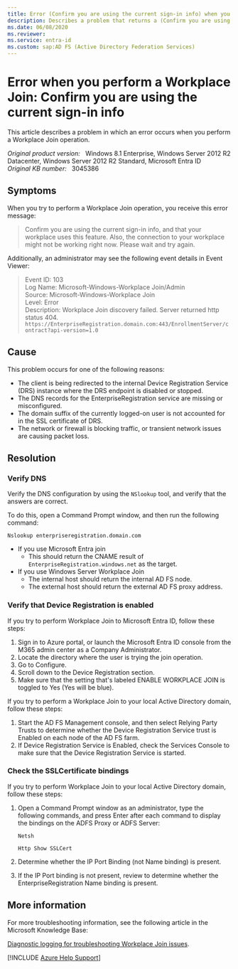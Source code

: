 ```yaml
---
title: Error (Confirm you are using the current sign-in info) when you perform a Workplace Join
description: Describes a problem that returns a (Confirm you are using the current sign-in info, and that your workplace uses this feature) error. Provides a resolution.
ms.date: 06/08/2020
ms.reviewer: 
ms.service: entra-id
ms.custom: sap:AD FS (Active Directory Federation Services)
---
```

# Error when you perform a Workplace Join: Confirm you are using the current sign-in info

This article describes a problem in which an error occurs when you perform a Workplace Join operation.

_Original product version:_ &nbsp; Windows 8.1 Enterprise, Windows Server 2012 R2 Datacenter, Windows Server 2012 R2 Standard, Microsoft Entra ID  
_Original KB number:_ &nbsp; 3045386

## Symptoms

When you try to perform a Workplace Join operation, you receive this error message:

> Confirm you are using the current sign-in info, and that your workplace uses this feature. Also, the connection to your workplace might not be working right now. Please wait and try again.

Additionally, an administrator may see the following event details in Event Viewer:

> Event ID: 103  
Log Name: Microsoft-Windows-Workplace Join/Admin  
Source: Microsoft-Windows-Workplace Join  
Level: Error  
Description: Workplace Join discovery failed. Server returned http status 404.  
`https://EnterpriseRegistration.domain.com:443/EnrollmentServer/contract?api-version=1.0`

## Cause

This problem occurs for one of the following reasons:

- The client is being redirected to the internal Device Registration Service (DRS) instance where the DRS endpoint is disabled or stopped.
- The DNS records for the EnterpriseRegistration service are missing or misconfigured.
- The domain suffix of the currently logged-on user is not accounted for in the SSL certificate of DRS.
- The network or firewall is blocking traffic, or transient network issues are causing packet loss.

## Resolution

### Verify DNS

Verify the DNS configuration by using the `NSlookup` tool, and verify that the answers are correct.

To do this, open a Command Prompt window, and then run the following command:

```console
Nslookup enterpriseregistration.domain.com
```

- If you use Microsoft Entra join
  - This should return the CNAME result of `EnterpriseRegistration.windows.net` as the target.
- If you use Windows Server Workplace Join
  - The internal host should return the internal AD FS node.
  - The external host should return the external AD FS proxy address.

### Verify that Device Registration is enabled

If you try to perform Workplace Join to Microsoft Entra ID, follow these steps:

1. Sign in to Azure portal, or launch the Microsoft Entra ID console from the M365 admin center as a Company Administrator.
2. Locate the directory where the user is trying the join operation.
3. Go to Configure.
4. Scroll down to the Device Registration section.
5. Make sure that the setting that's labeled ENABLE WORKPLACE JOIN is toggled to Yes (Yes will be blue).

If you try to perform a Workplace Join to your local Active Directory domain, follow these steps:

1. Start the AD FS Management console, and then select Relying Party Trusts to determine whether the Device Registration Service trust is Enabled on each node of the AD FS farm.
2. If Device Registration Service is Enabled, check the Services Console to make sure that the Device Registration Service is started.

### Check the SSLCertificate bindings

If you try to perform Workplace Join to your local Active Directory domain, follow these steps:

1. Open a Command Prompt window as an administrator, type the following commands, and press Enter after each command to display the bindings on the ADFS Proxy or ADFS Server:

    ```console
    Netsh
    ```

    ```console
    Http Show SSLCert
    ```

2. Determine whether the IP Port Binding (not Name binding) is present.
3. If the IP Port binding is not present, review to determine whether the EnterpriseRegistration Name binding is present.

## More information

For more troubleshooting information, see the following article in the Microsoft Knowledge Base:

[Diagnostic logging for troubleshooting Workplace Join issues](https://support.microsoft.com/help/3045377).

[!INCLUDE [Azure Help Support](../../../../includes/azure-help-support.md)]
